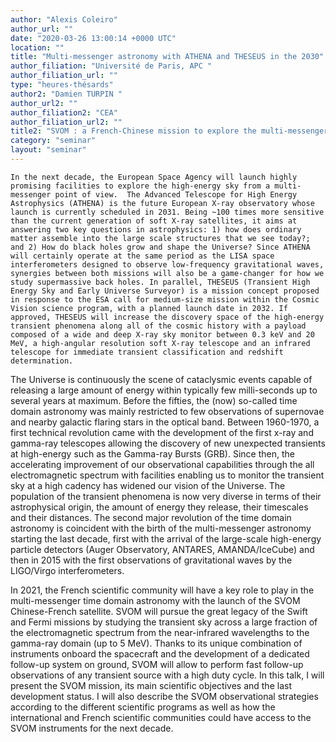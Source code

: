 ```yaml
---
author: "Alexis Coleiro"
author_url: ""
date: "2020-03-26 13:00:14 +0000 UTC"
location: ""
title: "Multi-messenger astronomy with ATHENA and THESEUS in the 2030"
author_filiation: "Université de Paris, APC "
author_filiation_url: ""
type: "heures-thésards"
author2: "Damien TURPIN "
author_url2: ""
author_filiation2: "CEA"
author_filiation_url2: ""
title2: "SVOM : a French-Chinese mission to explore the multi-messenger transient sky in the next decade"
category: "seminar" 
layout: "seminar"
---
```

`In the next decade, the European Space Agency will launch highly promising facilities to explore the high-energy sky from a multi-messenger point of view. 
The Advanced Telescope for High Energy Astrophysics (ATHENA) is the future European X-ray observatory whose launch is currently scheduled in 2031. Being ~100 times more sensitive than the current generation of soft X-ray satellites, it aims at answering two key questions in astrophysics: 1) how does ordinary matter assemble into the large scale structures that we see today?; and 2) How do black holes grow and shape the Universe? Since ATHENA will certainly operate at the same period as the LISA space interferometers designed to observe low-frequency gravitational waves, synergies between both missions will also be a game-changer for how we study supermassive back holes.
In parallel, THESEUS (Transient High Energy Sky and Early Universe Surveyor) is a mission concept proposed in response to the ESA call for medium-size mission within the Cosmic Vision science program, with a planned launch date in 2032. If approved, THESEUS will increase the discovery space of the high-energy transient phenomena along all of the cosmic history with a payload composed of a wide and deep X-ray sky monitor between 0.3 keV and 20 MeV, a high-angular resolution soft X-ray telescope and an infrared telescope for immediate transient classification and redshift determination.
`

<!-- SUMMARY2 -->

The Universe is continuously the scene of cataclysmic events capable of releasing a large amount of energy within typically few milli-seconds up to several years at maximum. Before the fifties, the (now) so-called time domain astronomy was mainly restricted to few observations of supernovae and nearby galactic flaring stars in the optical band. Between 1960-1970, a first technical revolution came with the development of the first x-ray and gamma-ray telescopes allowing the discovery of new unexpected transients at high-energy such as the Gamma-ray Bursts (GRB). Since then, the accelerating improvement of our observational capabilities through the all electromagnetic spectrum with facilities enabling us to monitor the transient sky at a high cadency has widened our vision of the Universe. The population of the transient phenomena is now very diverse in terms of their astrophysical origin, the amount of energy they release, their timescales and their distances. The second major revolution of the time domain astronomy is coincident with the birth of the multi-messenger astronomy starting the last decade, first with the arrival of the large-scale high-energy particle detectors (Auger Observatory, ANTARES, AMANDA/IceCube) and then in 2015 with the first observations of gravitational waves by the LIGO/Virgo interferometers.

In 2021, the French scientific community will have a key role to play in the multi-messenger time domain astronomy with the launch of the SVOM Chinese-French satellite. SVOM will pursue the great legacy of the Swift and Fermi missions by studying the transient sky across a large fraction of the electromagnetic spectrum from the near-infrared wavelengths to the gamma-ray domain (up to 5 MeV). Thanks to its unique combination of instruments onboard the spacecraft and the development of a dedicated follow-up system on ground, SVOM will allow to perform fast follow-up observations of any transient source with a high duty cycle. In this talk, I will present the SVOM mission, its main scientific objectives and the last development status. I will also describe the SVOM observational strategies according to the different scientific programs as well as how the international and French scientific communities could have access to the SVOM instruments for the next decade.
